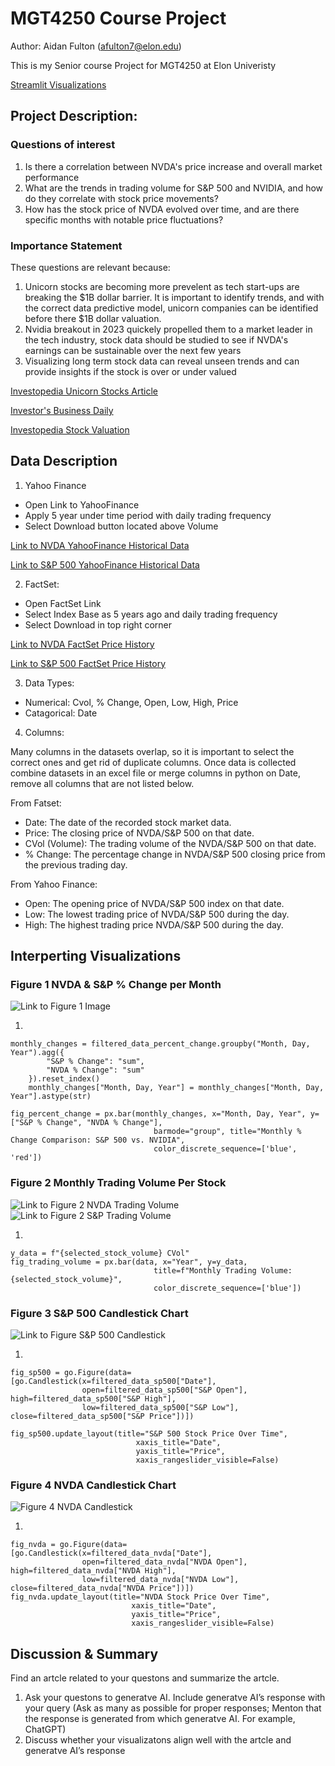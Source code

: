# MGT4250 Course Project
Author: Aidan Fulton (afulton7@elon.edu)

This is my Senior course Project for MGT4250 at Elon Univeristy

[Streamlit Visualizations](https://mgt4250sping2024-yqhrxyeegsqphtr2ae38dp.streamlit.app/)

## Project Description: 
### Questions of interest
1. Is there a correlation between NVDA's price increase and overall market performance
2. What are the trends in trading volume for S&P 500 and NVIDIA, and how do they correlate with stock price movements?
3. How has the stock price of NVDA evolved over time, and are there specific months with notable price fluctuations?
### Importance Statement
These questions are relevant because:
1. Unicorn stocks are becoming more prevelent as tech start-ups are breaking the $1B dollar barrier. It is important to identify trends, and with the correct data predictive model, unicorn companies can be identified before there $1B dollar valuation.
2. Nvidia breakout in 2023 quickely propelled them to a market leader in the tech industry, stock data should be studied to see if NVDA's earnings can be sustainable over the next few years
3. Visualizing long term stock data can reveal unseen trends and can provide insights if the stock is over or under valued

[Investopedia Unicorn Stocks Article](https://www.investopedia.com/terms/u/unicorn.asp)

[Investor's Business Daily](https://www.investors.com/research/swing-trading/nvidia-stock-earnings-report-swing-trade-success/)

[Investopedia Stock Valuation](https://www.investopedia.com/articles/fundamental-analysis/09/five-must-have-metrics-value-investors.asp)
## Data Description

1. Yahoo Finance
- Open Link to YahooFinance
- Apply 5 year under time period with daily trading frequency
- Select Download button located above Volume
   

[Link to NVDA YahooFinance Historical Data](https://finance.yahoo.com/quote/NVDA/history)

[Link to S&P 500 YahooFinance Historical Data](https://finance.yahoo.com/quote/%5EGSPC?.tsrc=fin-srch)

2. FactSet:
- Open FactSet Link
- Select Index Base as 5 years ago and daily trading frequency
- Select Download in top right corner

[Link to NVDA FactSet Price History](https://my.apps.factset.com/workstation/navigator/company-security/price-history/NVDA-US)

[Link to S&P 500 FactSet Price History](https://my.apps.factset.com/workstation/navigator/company-security/price-history/SP50)

3.  Data Types:
   - Numerical: Cvol, % Change, Open, Low, High, Price
   - Catagorical: Date 
4.  Columns:

Many columns in the datasets overlap, so it is important to select the correct ones and get rid of duplicate columns. Once data is collected combine datasets in an excel file or merge columns in python on Date, remove all columns that are not listed below.

From Fatset:

 - Date: The date of the recorded stock market data.
 - Price: The closing price of NVDA/S&P 500 on that date.
 - CVol (Volume): The trading volume of the NVDA/S&P 500 on that date.
 - % Change: The percentage change in NVDA/S&P 500 closing price from the previous trading day.

From Yahoo Finance:
- Open: The opening price of NVDA/S&P 500 index on that date.
- Low: The lowest trading price of NVDA/S&P 500 during the day.
- High: The highest trading price NVDA/S&P 500 during the day.
## Interperting Visualizations


### Figure 1 NVDA & S&P % Change per Month
![Link to Figure 1 Image](https://github.com/afu1t/mgt4250sping2024/assets/168783406/688a1e7f-436a-4726-93f6-73f44ea56b07)

1. 
```
monthly_changes = filtered_data_percent_change.groupby("Month, Day, Year").agg({
        "S&P % Change": "sum",
        "NVDA % Change": "sum"
    }).reset_index()
    monthly_changes["Month, Day, Year"] = monthly_changes["Month, Day, Year"].astype(str)

fig_percent_change = px.bar(monthly_changes, x="Month, Day, Year", y=["S&P % Change", "NVDA % Change"],
                                barmode="group", title="Monthly % Change Comparison: S&P 500 vs. NVIDIA", 
                                color_discrete_sequence=['blue', 'red'])
```
### Figure 2 Monthly Trading Volume Per Stock
![Link to Figure 2 NVDA Trading Volume](https://github.com/afu1t/mgt4250sping2024/assets/168783406/904b3c21-a3c6-49d5-a7f5-eebc68618775)![Link to Figure 2 S&P Trading Volume](https://github.com/afu1t/mgt4250sping2024/assets/168783406/b00a0eff-6f59-4049-9e1c-6768c99028ff)


1. 
```
y_data = f"{selected_stock_volume} CVol"
fig_trading_volume = px.bar(data, x="Year", y=y_data,
                                title=f"Monthly Trading Volume: {selected_stock_volume}",
                                color_discrete_sequence=['blue'])
```
### Figure 3 S&P 500 Candlestick Chart
![Link to Figure S&P 500 Candlestick](https://github.com/afu1t/mgt4250sping2024/assets/168783406/47a04118-de5b-42e3-9edd-9e98ca1820b8)

1.
```
fig_sp500 = go.Figure(data=[go.Candlestick(x=filtered_data_sp500["Date"],
                open=filtered_data_sp500["S&P Open"], high=filtered_data_sp500["S&P High"],
                low=filtered_data_sp500["S&P Low"], close=filtered_data_sp500["S&P Price"])])

fig_sp500.update_layout(title="S&P 500 Stock Price Over Time",
                            xaxis_title="Date",
                            yaxis_title="Price",
                            xaxis_rangeslider_visible=False)
```
### Figure 4 NVDA Candlestick Chart

![Figure 4 NVDA Candlestick](https://github.com/afu1t/mgt4250sping2024/assets/168783406/78150f99-fa39-460a-b74f-95072ff23e0b)

1.
```
fig_nvda = go.Figure(data=[go.Candlestick(x=filtered_data_nvda["Date"],
                open=filtered_data_nvda["NVDA Open"], high=filtered_data_nvda["NVDA High"],
                low=filtered_data_nvda["NVDA Low"], close=filtered_data_nvda["NVDA Price"])])
fig_nvda.update_layout(title="NVDA Stock Price Over Time",
                           xaxis_title="Date",
                           yaxis_title="Price",
                           xaxis_rangeslider_visible=False)
```

## Discussion & Summary
Find an artcle related to your questons and summarize the artcle.
1. Ask your questons to generatve AI. Include generatve AI’s response with your
query (Ask as many as possible for proper responses; Menton that the response
is generated from which generatve AI. For example, ChatGPT)
2. Discuss whether your visualizatons align well with the artcle and generatve AI’s
response
